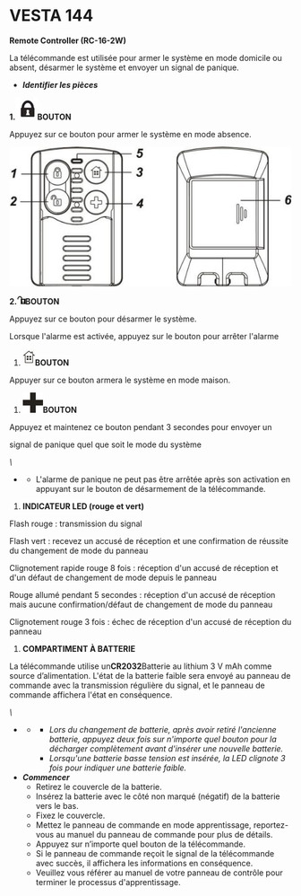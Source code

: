 # VESTA 144

**Remote Controller (RC-16-2W)**

La télécommande est utilisée pour armer le système en mode domicile ou absent, désarmer le système et envoyer un signal de panique.

-   _**Identifier les pièces**_

**1.**![](<.gitbook/assets/0 (54).jpeg>)**BOUTON**

Appuyez sur ce bouton pour armer le système en mode absence.

![](<.gitbook/assets/1 (46).jpeg>)

**2.**![](<.gitbook/assets/2 (43).jpeg>)**BOUTON**

Appuyez sur ce bouton pour désarmer le système.

Lorsque l'alarme est activée, appuyez sur le bouton pour arrêter l'alarme

1.  ![](<.gitbook/assets/3 (40).jpeg>)**BOUTON**

Appuyer sur ce bouton armera le système en mode maison.

1.  ![](<.gitbook/assets/4 (52).png>)**BOUTON**

Appuyez et maintenez ce bouton pendant 3 secondes pour envoyer un

signal de panique quel que soit le mode du système

_\\<NOTE>_

-   -   L'alarme de panique ne peut pas être arrêtée après son activation en appuyant sur le bouton de désarmement de la télécommande.

1.  **INDICATEUR LED (rouge et vert)**

Flash rouge : transmission du signal

Flash vert : recevez un accusé de réception et une confirmation de réussite du changement de mode du panneau

Clignotement rapide rouge 8 fois : réception d'un accusé de réception et d'un défaut de changement de mode depuis le panneau

Rouge allumé pendant 5 secondes : réception d'un accusé de réception mais aucune confirmation/défaut de changement de mode du panneau

Clignotement rouge 3 fois : échec de réception d'un accusé de réception du panneau

1.  **COMPARTIMENT À BATTERIE**

La télécommande utilise un**CR2032**Batterie au lithium 3 V mAh comme source d’alimentation. L'état de la batterie faible sera envoyé au panneau de commande avec la transmission régulière du signal, et le panneau de commande affichera l'état en conséquence.

_\\<NOTE>_

-   -   -   _Lors du changement de batterie, après avoir retiré l'ancienne batterie, appuyez deux fois sur n'importe quel bouton pour la décharger complètement avant d'insérer une nouvelle batterie._
        -   _Lorsqu'une batterie basse tension est insérée, la LED clignote 3 fois pour indiquer une batterie faible._
-   _**Commencer**_
    -   Retirez le couvercle de la batterie.
    -   Insérez la batterie avec le côté non marqué (négatif) de la batterie vers le bas.
    -   Fixez le couvercle.
    -   Mettez le panneau de commande en mode apprentissage, reportez-vous au manuel du panneau de commande pour plus de détails.
    -   Appuyez sur n’importe quel bouton de la télécommande.
    -   Si le panneau de commande reçoit le signal de la télécommande avec succès, il affichera les informations en conséquence.
    -   Veuillez vous référer au manuel de votre panneau de contrôle pour terminer le processus d'apprentissage.
